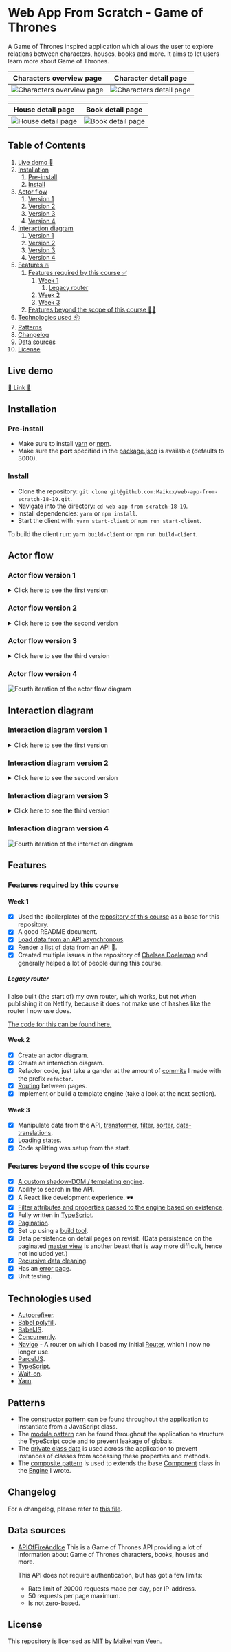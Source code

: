 # Web App From Scratch - Game of Thrones

A Game of Thrones inspired application which allows the user to explore relations between characters, houses, books and more. It aims to let users learn more about Game of Thrones.

Characters overview page | Character detail page
:-------------------------:|:-------------------------:
![Characters overview page](docs/assets/characters.png) | ![Characters detail page](docs/assets/character.png)

House detail page | Book detail page
:-------------------------:|:-------------------------:
![House detail page](docs/assets/house.png) | ![Book detail page](docs/assets/book.png)

## Table of Contents

1. [Live demo 🚀](#live-demo)
2. [Installation](#installation)
    1. [Pre-install](#pre-install)
    2. [Install](#install)
3. [Actor flow](#actor-flow)
    1. [Version 1](#actor-flow-version-1)
    2. [Version 2](#actor-flow-version-2)
    3. [Version 3](#actor-flow-version-3)
    4. [Version 4](#actor-flow-version-4)
4. [Interaction diagram](#interaction-diagram)
    1. [Version 1](#interaction-diagram-version-1)
    2. [Version 2](#interaction-diagram-version-2)
    3. [Version 3](#interaction-diagram-version-3)
    3. [Version 4](#interaction-diagram-version-4)
5. [Features 🔥](#features)
    1. [Features required by this course ✅](#features-required-by-this-course)
        1. [Week 1](#week-1)
            1. [Legacy router](#legacy-router)
        2. [Week 2](#week-2)
        3. [Week 3](#week-3)
    2. [Features beyond the scope of this course 🚀🌔](#features-beyond-the-scope-of-this-course)
6. [Technologies used 📦](#technologies-used)
7. [Patterns](#patterns)
8. [Changelog](#changelog)
9. [Data sources](#data-sources)
10. [License](#license)

## Live demo

[🚀  Link  🚀](https://web-app-from-scratch.netlify.com/)

## Installation

### Pre-install

* Make sure to install [yarn](https://yarnpkg.com/en/) or [npm](https://www.npmjs.com).
* Make sure the **port** specified in the [package.json](package.json) is available (defaults to 3000).

### Install

* Clone the repository: `git clone git@github.com:Maikxx/web-app-from-scratch-18-19.git`.
* Navigate into the directory: `cd web-app-from-scratch-18-19`.
* Install dependencies: `yarn` or `npm install`.
* Start the client with: `yarn start-client` or `npm run start-client`.

To build the client run: `yarn build-client` or `npm run build-client`.

## Actor flow

### Actor flow version 1

<details>
    <summary>Click here to see the first version</summary>
    <img src="docs/assets/actor-flow-1.png" alt="First iteration of the actor flow">
</details>

### Actor flow version 2

<details>
    <summary>Click here to see the second version</summary>
    <img src="docs/assets/actor-flow-2.png" alt="Second iteration of the actor flow">
</details>

### Actor flow version 3

<details>
    <summary>Click here to see the third version</summary>
    <img src="docs/assets/actor-flow-3.png" alt="Third iteration of the actor flow">
</details>

### Actor flow version 4

![Fourth iteration of the actor flow diagram](docs/assets/actor-flow-4.png)

## Interaction diagram

### Interaction diagram version 1

<details>
    <summary>Click here to see the first version</summary>
    <img src="docs/assets/interaction-diagram-1.png" alt="First iteration of the interaction diagram">
</details>

### Interaction diagram version 2

<details>
    <summary>Click here to see the second version</summary>
    <img src="docs/assets/interaction-diagram-2.png" alt="Second iteration of the interaction diagram">
</details>

### Interaction diagram version 3

<details>
    <summary>Click here to see the third version</summary>
    <img src="docs/assets/interaction-diagram-3.png" alt="Third iteration of the interaction diagram">
</details>

### Interaction diagram version 4

![Fourth iteration of the interaction diagram](docs/assets/interaction-diagram-4.png)

## Features

### Features required by this course

#### Week 1

- [X] Used the (boilerplate) of the [repository of this course](https://github.com/cmda-minor-web/web-app-from-scratch-1819) as a base for this repository.
- [X] A good README document.
- [X] [Load data from an API asynchronous](./client/src/ts/utils/Fetcher.ts).
- [X] Render a [list of data](./client/src/ts/components/Generic/DataList.ts) from an API 🐒.
- [X] Created multiple issues in the repository of [Chelsea Doeleman](https://github.com/chelseadoeleman/web-app-from-scratch-18-19) and generally helped a lot of people during this course.

##### Legacy router

I also built (the start of) my own router, which works, but not when publishing it on Netlify, because it does not make use of hashes like the router I now use does.

[The code for this can be found here.](https://codepen.io/anon/pen/jJbRYY)

#### Week 2

- [X] Create an actor diagram.
- [X] Create an interaction diagram.
- [X] Refactor code, just take a gander at the amount of [commits](https://github.com/Maikxx/web-app-from-scratch-18-19/commits/master) I made with the prefix `refactor`.
- [X] [Routing](./client/src/ts/App.ts) between pages.
- [X] Implement or build a template engine (take a look at the next section).

#### Week 3

- [X] Manipulate data from the API, [transformer](./client/src/ts/utils/Transformer.ts), [filter](./client/src/ts/utils/Filter.ts), [sorter](./client/src/ts/utils/Sorter.ts), [data-translations](./client/src/ts/translations/translatedTypes.ts).
- [X] [Loading states](./client/src/ts/utils/Engine.ts#72).
- [X] Code splitting was setup from the start.

### Features beyond the scope of this course

- [X] [A custom shadow-DOM / templating engine](./client/src/ts/utils/Engine.ts).
- [X] Ability to search in the API.
- [X] A React like development experience. 🕶️
- [X] [Filter attributes and properties passed to the engine based on existence](./client/src/ts/utils/Engine.ts#62).
- [X] Fully written in [TypeScript](https://www.typescriptlang.org).
- [X] [Pagination](./client/src/ts/utils/InfiniteScroll.ts).
- [X] Set up using a [build tool](https://parceljs.org).
- [X] Data persistence on detail pages on revisit. (Data persistence on the paginated [master view](./client/src/ts/views/CharacterMasterView.ts) is another beast that is way more difficult, hence not included yet.)
- [X] [Recursive data cleaning](./client/src/ts/utils/Transformer.ts).
- [X] Has an [error page](./client/src/ts/components/Chrome/ErrorPage.ts).
- [X] Unit testing.

## Technologies used

* [Autoprefixer](https://www.npmjs.com/package/autoprefixer).
* [Babel polyfill](https://www.npmjs.com/package/babel-polyfill).
* [BabelJS](https://babeljs.io).
* [Concurrently](https://www.npmjs.com/package/concurrently).
* [Navigo](https://github.com/krasimir/navigo) - A router on which I based my initial [Router](#legacy-router), which I now no longer use.
* [ParcelJS](https://parceljs.org).
* [TypeScript](https://www.typescriptlang.org).
* [Wait-on](https://www.npmjs.com/package/wait-on).
* [Yarn](https://yarnpkg.com/en/).

## Patterns

* The [constructor pattern](https://addyosmani.com/resources/essentialjsdesignpatterns/book/#constructorpatternjavascript) can be found throughout the application to instantiate from a JavaScript class.
* The [module pattern](https://addyosmani.com/resources/essentialjsdesignpatterns/book/#modulepatternjavascript) can be found throughout the application to structure the TypeScript code and to prevent leakage of globals.
* The [private class data](https://en.wikipedia.org/wiki/Private_class_data_pattern) is used across the application to prevent instances of classes from accessing these properties and methods.
* The [composite pattern](https://addyosmani.com/resources/essentialjsdesignpatterns/book/#compositepatternjquery) is used to extends the base [Component](./client/src/ts/utils/Component.ts) class in the [Engine](./client/src/ts/utils/Engine.ts) I wrote.

## Changelog

For a changelog, please refer to [this file](./docs/CHANGELOG.md).

## Data sources

* [APIOfFireAndIce](https://anapioficeandfire.com/)
    This is a Game of Thrones API providing a lot of information about Game of Thrones characters, books, houses and more.

    This API does not require authentication, but has got a few limits:
    * Rate limit of 20000 requests made per day, per IP-address.
    * 50 requests per page maximum.
    * Is not zero-based.

## License

This repository is licensed as [MIT](LICENSE) by [Maikel van Veen](https://github.com/maikxx).